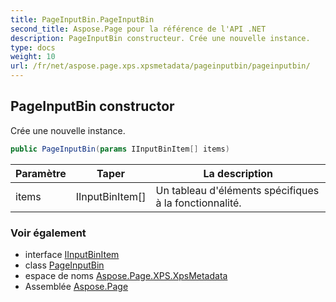 ```yaml
---
title: PageInputBin.PageInputBin
second_title: Aspose.Page pour la référence de l'API .NET
description: PageInputBin constructeur. Crée une nouvelle instance.
type: docs
weight: 10
url: /fr/net/aspose.page.xps.xpsmetadata/pageinputbin/pageinputbin/
---
```

## PageInputBin constructor

Crée une nouvelle instance.

```csharp
public PageInputBin(params IInputBinItem[] items)
```

| Paramètre | Taper | La description |
| --- | --- | --- |
| items | IInputBinItem[] | Un tableau d'éléments spécifiques à la fonctionnalité. |

### Voir également

* interface [IInputBinItem](../../inputbin.iinputbinitem/)
* class [PageInputBin](../)
* espace de noms [Aspose.Page.XPS.XpsMetadata](../../pageinputbin/)
* Assemblée [Aspose.Page](../../../)


